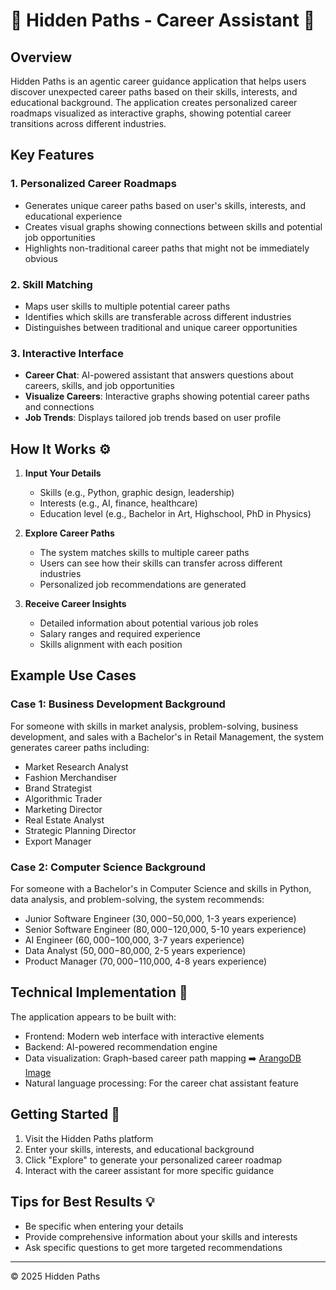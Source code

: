 # 🔆 Hidden Paths - Career Assistant 🔆

## Overview
Hidden Paths is an agentic career guidance application that helps users discover unexpected career paths based on their skills, interests, and educational background. The application creates personalized career roadmaps visualized as interactive graphs, showing potential career transitions across different industries.

## Key Features 

### 1. Personalized Career Roadmaps
- Generates unique career paths based on user's skills, interests, and educational experience
- Creates visual graphs showing connections between skills and potential job opportunities
- Highlights non-traditional career paths that might not be immediately obvious

### 2. Skill Matching
- Maps user skills to multiple potential career paths
- Identifies which skills are transferable across different industries
- Distinguishes between traditional and unique career opportunities

### 3. Interactive Interface
- **Career Chat**: AI-powered assistant that answers questions about careers, skills, and job opportunities
- **Visualize Careers**: Interactive graphs showing potential career paths and connections
- **Job Trends**: Displays tailored job trends based on user profile

## How It Works ⚙️

1. **Input Your Details**
   - Skills (e.g., Python, graphic design, leadership)
   - Interests (e.g., AI, finance, healthcare)
   - Education level (e.g., Bachelor in Art, Highschool, PhD in Physics)

2. **Explore Career Paths**
   - The system matches skills to multiple career paths
   - Users can see how their skills can transfer across different industries
   - Personalized job recommendations are generated

3. **Receive Career Insights**
   - Detailed information about potential various job roles
   - Salary ranges and required experience
   - Skills alignment with each position

## Example Use Cases

### Case 1: Business Development Background
For someone with skills in market analysis, problem-solving, business development, and sales with a Bachelor's in Retail Management, the system generates career paths including:
- Market Research Analyst
- Fashion Merchandiser
- Brand Strategist
- Algorithmic Trader
- Marketing Director
- Real Estate Analyst
- Strategic Planning Director
- Export Manager

### Case 2: Computer Science Background
For someone with a Bachelor's in Computer Science and skills in Python, data analysis, and problem-solving, the system recommends:
- Junior Software Engineer ($30,000-$50,000, 1-3 years experience)
- Senior Software Engineer ($80,000-$120,000, 5-10 years experience)
- AI Engineer ($60,000-$100,000, 3-7 years experience)
- Data Analyst ($50,000-$80,000, 2-5 years experience)
- Product Manager ($70,000-$110,000, 4-8 years experience)

## Technical Implementation 🥑

The application appears to be built with:
- Frontend: Modern web interface with interactive elements
- Backend: AI-powered recommendation engine
- Data visualization: Graph-based career path mapping ➡️ [ArangoDB Image](https://hub.docker.com/_/arangodb)
- Natural language processing: For the career chat assistant feature

## Getting Started 🚀

1. Visit the Hidden Paths platform
2. Enter your skills, interests, and educational background
3. Click "Explore" to generate your personalized career roadmap
4. Interact with the career assistant for more specific guidance

## Tips for Best Results 💡
- Be specific when entering your details
- Provide comprehensive information about your skills and interests
- Ask specific questions to get more targeted recommendations

---

© 2025 Hidden Paths 
